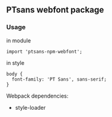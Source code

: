 ## PTsans webfont package

### Usage

in module
```
import 'ptsans-npm-webfont';
```

in style

```
body {
  font-family: 'PT Sans', sans-serif;
}
```

Webpack dependencies:
- style-loader
